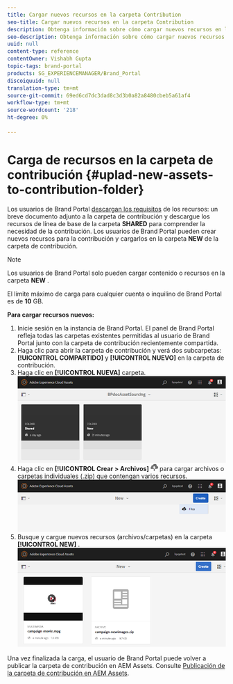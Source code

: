 ```yaml
---
title: Cargar nuevos recursos en la carpeta Contribution
seo-title: Cargar nuevos recursos en la carpeta Contribution
description: Obtenga información sobre cómo cargar nuevos recursos en la carpeta de contribución de Brand Portal.
seo-description: Obtenga información sobre cómo cargar nuevos recursos en la carpeta de contribución de Brand Portal.
uuid: null
content-type: reference
contentOwner: Vishabh Gupta
topic-tags: brand-portal
products: SG_EXPERIENCEMANAGER/Brand_Portal
discoiquuid: null
translation-type: tm+mt
source-git-commit: 69ed6cd7dc3dad8c3d3b0a82a8480cbeb5a61af4
workflow-type: tm+mt
source-wordcount: '218'
ht-degree: 0%

---
```



# Carga de recursos en la carpeta de contribución {#uplad-new-assets-to-contribution-folder}

Los usuarios de Brand Portal [descargan los requisitos](brand-portal-download-asset-requirements.md) de los recursos: un breve documento adjunto a la carpeta de contribución y descargue los recursos de línea de base de la carpeta **SHARED** para comprender la necesidad de la contribución.
Los usuarios de Brand Portal pueden crear nuevos recursos para la contribución y cargarlos en la carpeta **NEW** de la carpeta de contribución.

>[!NOTE]
>
>Los usuarios de Brand Portal solo pueden cargar contenido o recursos en la carpeta **NEW** .
>
>El límite máximo de carga para cualquier cuenta o inquilino de Brand Portal es de **10** GB.


**Para cargar recursos nuevos:**

1. Inicie sesión en la instancia de Brand Portal.
El panel de Brand Portal refleja todas las carpetas existentes permitidas al usuario de Brand Portal junto con la carpeta de contribución recientemente compartida.
1. Haga clic para abrir la carpeta de contribución y verá dos subcarpetas:**[!UICONTROL COMPARTIDO]** y **[!UICONTROL NUEVO]** en la carpeta de contribución.
1. Haga clic en **[!UICONTROL NUEVA]** carpeta.
   ![](assets/upload-new-assets1.png)
1. Haga clic en **[!UICONTROL Crear > Archivos]** ![](assets/upload.png) para cargar archivos o carpetas individuales (.zip) que contengan varios recursos.
   ![](assets/upload-new-assets2.png)
1. Busque y cargue nuevos recursos (archivos/carpetas) en la carpeta **[!UICONTROL NEW]** .
   ![](assets/upload-new-assets3.png)

Una vez finalizada la carga, el usuario de Brand Portal puede volver a publicar la carpeta de contribución en AEM Assets. Consulte [Publicación de la carpeta de contribución en AEM Assets](brand-portal-publish-contribution-folder-to-aem-assets.md).